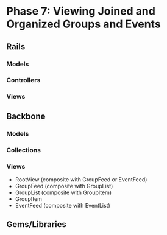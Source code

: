 # Phase 7: Viewing Joined and Organized Groups and Events

## Rails
### Models

### Controllers

### Views

## Backbone
### Models

### Collections

### Views
* RootView (composite with GroupFeed or EventFeed)
* GroupFeed (composite with GroupList)
* GroupList (composite with GroupItem)
* GroupItem
* EventFeed (composite with EventList)

## Gems/Libraries
